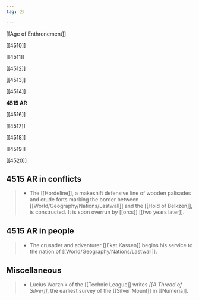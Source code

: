 ```yaml
---
tag: 🕛

---
```

[[Age of Enthronement]]


[[4510]]

[[4511]]

[[4512]]

[[4513]]

[[4514]]

**4515 AR**

[[4516]]

[[4517]]

[[4518]]

[[4519]]

[[4520]]



## 4515 AR in conflicts

>  - The [[Hordeline]], a makeshift defensive line of wooden palisades and crude forts marking the border between [[World/Geography/Nations/Lastwall]] and the [[Hold of Belkzen]], is constructed. It is soon overrun by [[orcs]] [[two years later]].


## 4515 AR in people

>  - The crusader and adventurer [[Ekat Kassen]] begins his service to the nation of [[World/Geography/Nations/Lastwall]].


## Miscellaneous

>  - Lucius Worznik of the [[Technic League]] writes *[[A Thread of Silver]]*, the earliest survey of the [[Silver Mount]] in [[Numeria]].






